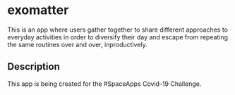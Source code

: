 # exomatter

This is an app where users gather together to share different approaches to everyday activities in order to diversify their day and escape from repeating the same routines over and over, inproductively.

## Description

This app is being created for the #SpaceApps Covid-19 Challenge.
